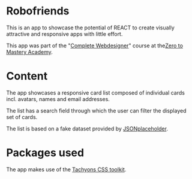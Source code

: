 # Robofriends

This is an app to showcase the potential of REACT to create visually attractive and responsive apps with little effort.

This app was part of the "[Complete Webdesigner](https://zerotomastery.io/courses/coding-bootcamp/)" course at the[Zero to Mastery Academy](https://zerotomastery.io/).

# Content
The  app showcases a responsive card list composed of individual cards incl. avatars, names and email addresses.

The list has a search field through which the user can filter the displayed set of cards.

The list is based on a fake dataset provided by [JSONplaceholder](https://jsonplaceholder.typicode.com). 

# Packages used
The app makes use of the [Tachyons CSS toolkit](https://tachyons.io/).